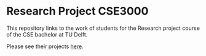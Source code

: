 # Research Project CSE3000

This repository links to the work of students for the Research project course of the CSE bachelor at TU Delft.

Please see their projects [here](https://cse3000-research-project.github.io/).